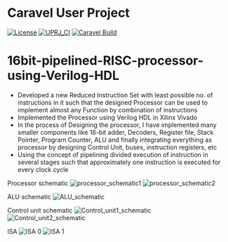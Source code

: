 # Caravel User Project

[![License](https://img.shields.io/badge/License-Apache%202.0-blue.svg)](https://opensource.org/licenses/Apache-2.0) [![UPRJ_CI](https://github.com/efabless/caravel_project_example/actions/workflows/user_project_ci.yml/badge.svg)](https://github.com/efabless/caravel_project_example/actions/workflows/user_project_ci.yml) [![Caravel Build](https://github.com/efabless/caravel_project_example/actions/workflows/caravel_build.yml/badge.svg)](https://github.com/efabless/caravel_project_example/actions/workflows/caravel_build.yml)

# 16bit-pipelined-RISC-processor-using-Verilog-HDL
- Developed a new Reduced Instruction Set with least possible no. of instructions in it such that the designed Processor can be used to implement almost any Function by combination of instructions
- Implemented the Processor using Verilog HDL in Xilinx Vivado
- In the process of Designing the processor, I have implemented many smaller components like 16-bit adder, Decoders, Register file, Stack Pointer, Program Counter, ALU and finally integrating everything as processor by designing Control Unit, buses, instruction registers, etc
- Using the concept of pipelining divided execution of instruction in several stages such that approximately one instruction is executed for every clock cycle


Processor schematic
![processor_schematic1](https://user-images.githubusercontent.com/97520594/202527693-ed42324d-2df1-46be-a477-0ec00e922596.png)
![processor_schematic2](https://user-images.githubusercontent.com/97520594/202527696-e68d08b8-25bb-48c9-8bbf-ce217adde9e2.png)


ALU schematic
![ALU_schematic](https://user-images.githubusercontent.com/97520594/202527680-5959926b-3e10-4c98-9290-ae1fe6a81e47.png)


Control unit schematic
![Control_unit1_schematic](https://user-images.githubusercontent.com/97520594/202527687-0c7c778b-efc2-4fdf-9011-4a955223990d.png)
![Control_unit2_schematic](https://user-images.githubusercontent.com/97520594/202527689-11b1afc1-992a-4ee8-9a9c-ee918d242417.png)


ISA
![ISA 0](https://user-images.githubusercontent.com/97520594/209435151-2c232ca6-db8d-407c-b4bf-b649aa638251.jpeg)
![ISA 1](https://user-images.githubusercontent.com/97520594/209435154-c3989bb7-9cc3-49b3-b393-6b0960cd2947.jpeg)

